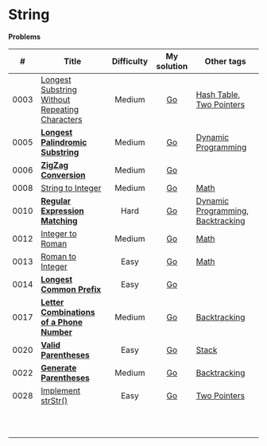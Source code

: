 # String



**Problems**

|  #   | Title                                                        | Difficulty |                         My solution                          | Other tags                                                   |
| :--: | ------------------------------------------------------------ | :--------: | :----------------------------------------------------------: | ------------------------------------------------------------ |
| 0003 | [Longest Substring Without Repeating Characters](https://github.com/Apollo4634/LeetCode/blob/master/problem/hash_table/0003_LongestSubstringWithoutRepeatingCharacters.md) |   Medium   | [Go](https://github.com/Apollo4634/LeetCode/blob/master/solution/hash_table/LongestSubstring.java) | [Hash Table](https://github.com/Apollo4634/LeetCode/blob/master/solution/hash_table/hash_table.md), [Two Pointers](https://github.com/Apollo4634/LeetCode/blob/master/solution/two_pointers/two_pointers.md) |
| 0005 | **[Longest Palindromic Substring](https://github.com/Apollo4634/LeetCode/blob/master/problem/string/0005_LongestPalindromicSubstring.md)** |   Medium   | [Go](https://github.com/Apollo4634/LeetCode/blob/master/solution/string/LongestPalindromicSubstring.java) | [Dynamic Programming](https://github.com/Apollo4634/LeetCode/blob/master/solution/dynamic_programming/dynamic_programming.md) |
| 0006 | **[ZigZag Conversion](https://github.com/Apollo4634/LeetCode/blob/master/problem/string/0006_ZigZagConversion.md)** |   Medium   | [Go](https://github.com/Apollo4634/LeetCode/blob/master/solution/string/ZigZagConversion.java) |                                                              |
| 0008 | [String to Integer](https://github.com/Apollo4634/LeetCode/blob/master/problem/math/0008_StringToInteger.md) |   Medium   | [Go](https://github.com/Apollo4634/LeetCode/blob/master/solution/math/StringToInteger.java) | [Math](https://github.com/Apollo4634/LeetCode/blob/master/solution/math/math.md) |
| 0010 | **[Regular Expression Matching](https://github.com/Apollo4634/LeetCode/blob/master/problem/string/0010_RegularExpressionMatching.md)** |    Hard    | [Go](https://github.com/Apollo4634/LeetCode/blob/master/solution/string/RegularExpressionMatching.java) | [Dynamic Programming](https://github.com/Apollo4634/LeetCode/blob/master/solution/dynamic_programming/dynamic_programming.md), [Backtracking](https://github.com/Apollo4634/LeetCode/blob/master/solution/backtracking/backtracking.md) |
| 0012 | [Integer to Roman](https://github.com/Apollo4634/LeetCode/blob/master/problem/math/0012_IntegerToRoman.md) |   Medium   | [Go](https://github.com/Apollo4634/LeetCode/blob/master/solution/math/IntegerToRoman.java) | [Math](https://github.com/Apollo4634/LeetCode/blob/master/solution/math/math.md) |
| 0013 | [Roman to Integer](https://github.com/Apollo4634/LeetCode/blob/master/problem/math/0013_RomanToInteger.md) |    Easy    | [Go](https://github.com/Apollo4634/LeetCode/blob/master/solution/math/RomanToInteger.java) | [Math](https://github.com/Apollo4634/LeetCode/blob/master/solution/math/math.md) |
| 0014 | **[Longest Common Prefix](https://github.com/Apollo4634/LeetCode/blob/master/problem/string/0014_LongestCommonPrefix.md)** |    Easy    | [Go](https://github.com/Apollo4634/LeetCode/blob/master/solution/string/LongestCommonPrefix.java) |                                                              |
| 0017 | **[Letter Combinations of a Phone Number](https://github.com/Apollo4634/LeetCode/blob/master/problem/string/0017_LetterCombinationsOfAPhoneNumber.md)** |   Medium   | [Go](https://github.com/Apollo4634/LeetCode/blob/master/solution/string/LetterCombinationsOfAPhoneNumber.java) | [Backtracking](https://github.com/Apollo4634/LeetCode/blob/master/solution/backtracking/backtracking.md) |
| 0020 | **[Valid Parentheses](https://github.com/Apollo4634/LeetCode/blob/master/problem/string/0020_ValidParentheses.md)** |    Easy    | [Go](https://github.com/Apollo4634/LeetCode/blob/master/solution/string/ValidParentheses.java) | [Stack](https://github.com/Apollo4634/LeetCode/blob/master/solution/stack/stack.md) |
| 0022 | **[Generate Parentheses](https://github.com/Apollo4634/LeetCode/blob/master/problem/string/0022_GenerateParentheses.md)** |   Medium   | [Go](https://github.com/Apollo4634/LeetCode/blob/master/solution/string/ValidParentheses.java) | [Backtracking](https://github.com/Apollo4634/LeetCode/blob/master/solution/backtracking/backtracking.md) |
| 0028 | [Implement strStr()](https://github.com/Apollo4634/LeetCode/blob/master/problem/two_pointers/0028_ImplementStrStr.md) |    Easy    | [Go](github.com/Apollo4634/LeetCode/blob/master/solution/two_pointers/ImplementStrStr.java) | [Two Pointers](https://github.com/Apollo4634/LeetCode/blob/master/solution/two_pointers/two_pointers.md) |
|      |                                                              |            |                                                              |                                                              |
|      |                                                              |            |                                                              |                                                              |
|      |                                                              |            |                                                              |                                                              |
|      |                                                              |            |                                                              |                                                              |
|      |                                                              |            |                                                              |                                                              |
|      |                                                              |            |                                                              |                                                              |
|      |                                                              |            |                                                              |                                                              |
|      |                                                              |            |                                                              |                                                              |
|      |                                                              |            |                                                              |                                                              |
|      |                                                              |            |                                                              |                                                              |



